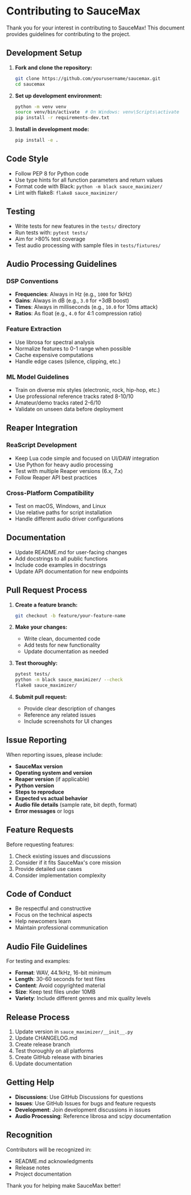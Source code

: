 # Contributing to SauceMax

Thank you for your interest in contributing to SauceMax! This document provides guidelines for contributing to the project.

## Development Setup

1. **Fork and clone the repository:**
   ```bash
   git clone https://github.com/yourusername/saucemax.git
   cd saucemax
   ```

2. **Set up development environment:**
   ```bash
   python -m venv venv
   source venv/bin/activate  # On Windows: venv\Scripts\activate
   pip install -r requirements-dev.txt
   ```

3. **Install in development mode:**
   ```bash
   pip install -e .
   ```

## Code Style

- Follow PEP 8 for Python code
- Use type hints for all function parameters and return values
- Format code with Black: `python -m black sauce_maximizer/`
- Lint with flake8: `flake8 sauce_maximizer/`

## Testing

- Write tests for new features in the `tests/` directory
- Run tests with: `pytest tests/`
- Aim for >80% test coverage
- Test audio processing with sample files in `tests/fixtures/`

## Audio Processing Guidelines

### DSP Conventions
- **Frequencies**: Always in Hz (e.g., `1000` for 1kHz)
- **Gains**: Always in dB (e.g., `3.0` for +3dB boost)
- **Times**: Always in milliseconds (e.g., `10.0` for 10ms attack)
- **Ratios**: As float (e.g., `4.0` for 4:1 compression ratio)

### Feature Extraction
- Use librosa for spectral analysis
- Normalize features to 0-1 range when possible
- Cache expensive computations
- Handle edge cases (silence, clipping, etc.)

### ML Model Guidelines
- Train on diverse mix styles (electronic, rock, hip-hop, etc.)
- Use professional reference tracks rated 8-10/10
- Amateur/demo tracks rated 2-6/10
- Validate on unseen data before deployment

## Reaper Integration

### ReaScript Development
- Keep Lua code simple and focused on UI/DAW integration
- Use Python for heavy audio processing
- Test with multiple Reaper versions (6.x, 7.x)
- Follow Reaper API best practices

### Cross-Platform Compatibility
- Test on macOS, Windows, and Linux
- Use relative paths for script installation
- Handle different audio driver configurations

## Documentation

- Update README.md for user-facing changes
- Add docstrings to all public functions
- Include code examples in docstrings
- Update API documentation for new endpoints

## Pull Request Process

1. **Create a feature branch:**
   ```bash
   git checkout -b feature/your-feature-name
   ```

2. **Make your changes:**
   - Write clean, documented code
   - Add tests for new functionality
   - Update documentation as needed

3. **Test thoroughly:**
   ```bash
   pytest tests/
   python -m black sauce_maximizer/ --check
   flake8 sauce_maximizer/
   ```

4. **Submit pull request:**
   - Provide clear description of changes
   - Reference any related issues
   - Include screenshots for UI changes

## Issue Reporting

When reporting issues, please include:

- **SauceMax version**
- **Operating system and version**
- **Reaper version** (if applicable)
- **Python version**
- **Steps to reproduce**
- **Expected vs actual behavior**
- **Audio file details** (sample rate, bit depth, format)
- **Error messages** or logs

## Feature Requests

Before requesting features:

1. Check existing issues and discussions
2. Consider if it fits SauceMax's core mission
3. Provide detailed use cases
4. Consider implementation complexity

## Code of Conduct

- Be respectful and constructive
- Focus on the technical aspects
- Help newcomers learn
- Maintain professional communication

## Audio File Guidelines

For testing and examples:

- **Format**: WAV, 44.1kHz, 16-bit minimum
- **Length**: 30-60 seconds for test files
- **Content**: Avoid copyrighted material
- **Size**: Keep test files under 10MB
- **Variety**: Include different genres and mix quality levels

## Release Process

1. Update version in `sauce_maximizer/__init__.py`
2. Update CHANGELOG.md
3. Create release branch
4. Test thoroughly on all platforms
5. Create GitHub release with binaries
6. Update documentation

## Getting Help

- **Discussions**: Use GitHub Discussions for questions
- **Issues**: Use GitHub Issues for bugs and feature requests
- **Development**: Join development discussions in issues
- **Audio Processing**: Reference librosa and scipy documentation

## Recognition

Contributors will be recognized in:
- README.md acknowledgments
- Release notes
- Project documentation

Thank you for helping make SauceMax better!